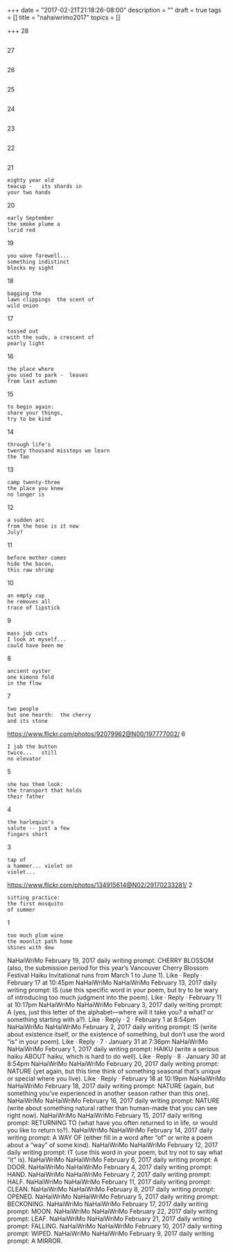 +++
date = "2017-02-21T21:18:26-08:00"
description = ""
draft = true
tags = []
title = "nahaiwrimo2017"
topics = []

+++
28
```
```
27
```
```
26
```
```
25
```
```
24
```
```
23
```
```
22
```
```
21
```
eighty year old
teacup -   its shards in
your two hands
```
20
```
early September
the smoke plume a
lurid red
```
19
```
you wave farewell...
something indistinct
blocks my sight
```
18
```
bagging the
lawn clippings  the scent of
wild onion
```
17
```
tossed out
with the suds, a crescent of
pearly light
```
16
```
the place where
you used to park -  leaves
from last autumn
```
15
```
to begin again:
share your things,
try to be kind
```
14
```
through life's
twenty thousand missteps we learn
the Tao
```
13
```
camp twenty-three
the place you knew
no longer is
```
12
```
a sudden arc
from the hose is it now
July?
```
11
```
before mother comes
hide the bacon,
this raw shrimp
```
10
```
an empty cup
he removes all
trace of lipstick
```
9
```
mass job cuts
I look at myself...
could have been me
```
8
```
ancient oyster
one kimono fold
in the flow
```
7
```
two people
but one hearth:  the cherry
and its stone
```
https://www.flickr.com/photos/92079962@N00/197777002/
6
```
I jab the button
twice...   still
no elevator
```
5
```
she has them look:
the transport that holds
their father
```
4
```
the harlequin's
salute -- just a few
fingers short
```
3
```
tap of
a hammer... violet on
violet...
```
https://www.flickr.com/photos/134915614@N02/29170233281/
2
```
sitting practice:
the first mosquito
of summer
```
1
```
too much plum wine
the moonlit path home
shines with dew
```

NaHaiWriMo February 19, 2017 daily writing prompt: CHERRY BLOSSOM (also, the submission period for this year’s Vancouver Cherry Blossom Festival Haiku Invitational runs from March 1 to June 1).
Like · Reply · February 17 at 10:45pm
NaHaiWriMo
NaHaiWriMo February 13, 2017 daily writing prompt: IS (use this specific word in your poem, but try to be wary of introducing too much judgment into the poem).
Like · Reply · February 11 at 10:17pm
NaHaiWriMo
NaHaiWriMo February 3, 2017 daily writing prompt: A (yes, just this letter of the alphabet—where will it take you? a what? or something starting with a?).
Like · Reply · 2 · February 1 at 8:54pm
NaHaiWriMo
NaHaiWriMo February 2, 2017 daily writing prompt: IS (write about existence itself, or the existence of something, but don’t use the word “is” in your poem).
Like · Reply · 7 · January 31 at 7:36pm
NaHaiWriMo
NaHaiWriMo February 1, 2017 daily writing prompt: HAIKU (write a serious haiku ABOUT haiku, which is hard to do well).
Like · Reply · 8 · January 30 at 8:54pm
NaHaiWriMo
NaHaiWriMo February 20, 2017 daily writing prompt: NATURE (yet again, but this time think of something seasonal that’s unique or special where you live).
Like · Reply · February 18 at 10:19pm
NaHaiWriMo
NaHaiWriMo February 18, 2017 daily writing prompt: NATURE (again, but something you’ve experienced in another season rather than this one).
NaHaiWriMo
NaHaiWriMo February 16, 2017 daily writing prompt: NATURE (write about something natural rather than human-made that you can see right now).
NaHaiWriMo
NaHaiWriMo February 15, 2017 daily writing prompt: RETURNING TO (what have you often returned to in life, or would you like to return to?).
NaHaiWriMo
NaHaiWriMo February 14, 2017 daily writing prompt: A WAY OF (either fill in a word after “of” or write a poem about a “way” of some kind).
NaHaiWriMo
NaHaiWriMo February 12, 2017 daily writing prompt: IT (use this word in your poem, but try not to say what “it” is).
NaHaiWriMo
NaHaiWriMo February 6, 2017 daily writing prompt: A DOOR.
NaHaiWriMo
NaHaiWriMo February 4, 2017 daily writing prompt: HAND.
NaHaiWriMo
NaHaiWriMo February 7, 2017 daily writing prompt: HALF.
NaHaiWriMo
NaHaiWriMo February 11, 2017 daily writing prompt: CLEAN.
NaHaiWriMo
NaHaiWriMo February 8, 2017 daily writing prompt: OPENED.
NaHaiWriMo
NaHaiWriMo February 5, 2017 daily writing prompt: BECKONING.
NaHaiWriMo
NaHaiWriMo February 17, 2017 daily writing prompt: MOON.
NaHaiWriMo
NaHaiWriMo February 22, 2017 daily writing prompt: LEAF.
NaHaiWriMo
NaHaiWriMo February 21, 2017 daily writing prompt: FALLING.
NaHaiWriMo
NaHaiWriMo February 10, 2017 daily writing prompt: WIPED.
NaHaiWriMo
NaHaiWriMo February 9, 2017 daily writing prompt: A MIRROR.
